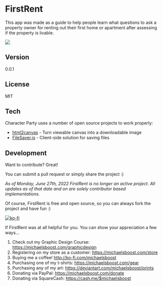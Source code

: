 FirstRent
===================

This app was made as a guide to help people learn what questions to ask a property owner for renting out their first home or apartment after assessing if the property is livable.

![](https://raw.githubusercontent.com/michaelsboost/FirstRent/gh-pages/screenshot.png)

Version
-------------

0.0.1

License
-------------

MIT 

Tech
-------------

Character Party uses a number of open source projects to work properly:

* [html2canvas](https://html2canvas.hertzen.com) - Turn viewable canvas into a downloadable image
* [FileSaver.js](https://github.com/eligrey/FileSaver.js/) - Client-side solution for saving files

Development
-------------

Want to contribute? Great!  

You can submit a pull request or simply share the project :)

*As of Monday, June 27th, 2022 FirstRent is no longer an active project.
All updates as of that date and on are solely contributor based implementations.*

Of course, FirstRent is free and open source, so you can always fork the project and have fun :)

[![ko-fi](https://az743702.vo.msecnd.net/cdn/kofi2.png?v=0)](https://ko-fi.com/michaelsboost)

If FirstRent was at all helpful for you. You can show your appreciation a few ways...

1) Check out my Graphic Design Course: https://michaelsboost.com/graphicdesign  
2) Registering on my store as a customer: https://michaelsboost.com/store  
3) Buying me a coffee! http://ko-fi.com/michaelsboost  
4) Purchasing one of my t-shirts: https://michaelsboost.com/gear  
5) Purchasing any of my art: https://deviantart.com/michaelsboost/prints  
6) Donating via PayPal: https://michaelsboost.com/donate  
7) Donating via SquareCash: https://cash.me/$michaelsboost  